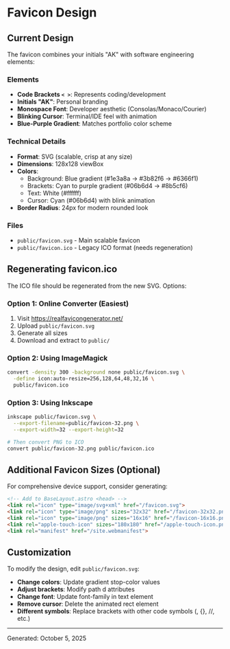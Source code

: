 # Favicon Design

## Current Design

The favicon combines your initials "AK" with software engineering elements:

### Elements
- **Code Brackets `< >`**: Represents coding/development
- **Initials "AK"**: Personal branding
- **Monospace Font**: Developer aesthetic (Consolas/Monaco/Courier)
- **Blinking Cursor**: Terminal/IDE feel with animation
- **Blue-Purple Gradient**: Matches portfolio color scheme

### Technical Details
- **Format**: SVG (scalable, crisp at any size)
- **Dimensions**: 128x128 viewBox
- **Colors**: 
  - Background: Blue gradient (#1e3a8a → #3b82f6 → #6366f1)
  - Brackets: Cyan to purple gradient (#06b6d4 → #8b5cf6)
  - Text: White (#ffffff)
  - Cursor: Cyan (#06b6d4) with blink animation
- **Border Radius**: 24px for modern rounded look

### Files
- `public/favicon.svg` - Main scalable favicon
- `public/favicon.ico` - Legacy ICO format (needs regeneration)

## Regenerating favicon.ico

The ICO file should be regenerated from the new SVG. Options:

### Option 1: Online Converter (Easiest)
1. Visit https://realfavicongenerator.net/
2. Upload `public/favicon.svg`
3. Generate all sizes
4. Download and extract to `public/`

### Option 2: Using ImageMagick
```bash
convert -density 300 -background none public/favicon.svg \
  -define icon:auto-resize=256,128,64,48,32,16 \
  public/favicon.ico
```

### Option 3: Using Inkscape
```bash
inkscape public/favicon.svg \
  --export-filename=public/favicon-32.png \
  --export-width=32 --export-height=32

# Then convert PNG to ICO
convert public/favicon-32.png public/favicon.ico
```

## Additional Favicon Sizes (Optional)

For comprehensive device support, consider generating:

```html
<!-- Add to BaseLayout.astro <head> -->
<link rel="icon" type="image/svg+xml" href="/favicon.svg">
<link rel="icon" type="image/png" sizes="32x32" href="/favicon-32x32.png">
<link rel="icon" type="image/png" sizes="16x16" href="/favicon-16x16.png">
<link rel="apple-touch-icon" sizes="180x180" href="/apple-touch-icon.png">
<link rel="manifest" href="/site.webmanifest">
```

## Customization

To modify the design, edit `public/favicon.svg`:
- **Change colors**: Update gradient stop-color values
- **Adjust brackets**: Modify path d attributes
- **Change font**: Update font-family in text element
- **Remove cursor**: Delete the animated rect element
- **Different symbols**: Replace brackets with other code symbols (, {}, //, etc.)

---

Generated: October 5, 2025
